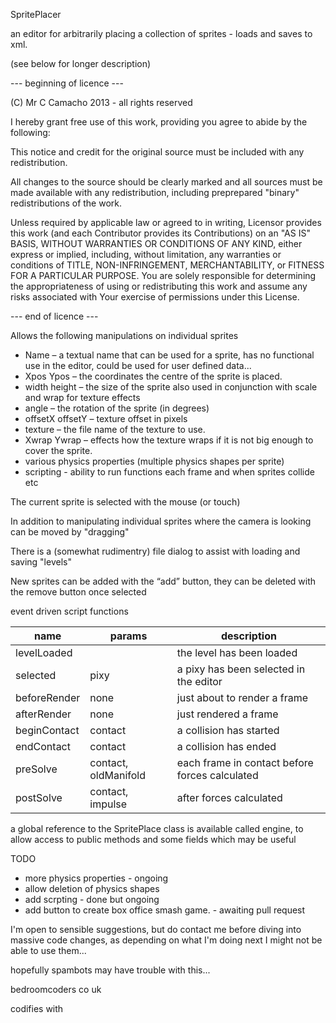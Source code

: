 SpritePlacer

an editor for arbitrarily placing a collection of sprites - loads and saves to xml.

(see below for longer description)

--- beginning of licence ---

(C) Mr C Camacho 2013 - all rights reserved

I hereby grant free use of this work, providing you agree to abide by the following:

This notice and credit for the original source must be included with any redistribution.

All changes to the source should be clearly marked and all sources must be made available with any redistribution, including preprepared "binary" redistributions of the work.

Unless required by applicable law or agreed to in writing, Licensor provides this work (and each Contributor provides its Contributions) on an "AS IS" BASIS, WITHOUT WARRANTIES OR CONDITIONS OF ANY KIND, either express or implied, including, without limitation, any warranties or conditions of TITLE, NON-INFRINGEMENT, MERCHANTABILITY, or FITNESS FOR A PARTICULAR PURPOSE. You are solely responsible for determining the appropriateness of using or redistributing this work and assume any risks associated with Your exercise of permissions under this License.

--- end of licence ---


Allows the following manipulations on individual sprites

* Name – a textual name that can be used for a sprite, has no functional use in the editor, could be used for user defined data...
* Xpos Ypos – the coordinates the centre of the sprite is placed.
* width height – the size of the sprite also used in conjunction with scale and wrap for texture effects
* angle – the rotation of the sprite (in degrees)
* offsetX offsetY – texture offset in pixels
* texture – the file name of the texture to use.
* Xwrap Ywrap – effects how the texture wraps if it is not big enough to cover the sprite.
* various physics properties (multiple physics shapes per sprite)
* scripting - ability to run functions each frame and when sprites collide etc

The current sprite is selected with the mouse (or touch) 

In addition to manipulating individual sprites where the camera is looking can be moved by "dragging"

There is a (somewhat rudimentry) file dialog to assist with loading and saving "levels"

New sprites can be added with the “add” button, they can be deleted with the remove button once selected


event driven script functions

|name                |params                  |description                                      |
|--------------------|------------------------|-------------------------------------------------|
|levelLoaded         |                        |the level has been loaded                        |
|selected            |pixy                    |a pixy has been selected in the editor           |
|beforeRender        |none                    |just about to render a frame                     |
|afterRender         |none                    |just rendered a frame                            |
|beginContact        |contact                 |a collision has started                          |
|endContact          |contact                 |a collision has ended                            |
|preSolve            |contact, oldManifold    |each frame in contact before forces calculated   |
|postSolve           |contact, impulse        |after forces calculated                          |

a global reference to the SpritePlace class is available called engine, to allow access to public
methods and some fields which may be useful 

TODO

* more physics properties - ongoing
* allow deletion of physics shapes
* add scrpting - done but ongoing
* add button to create box office smash game. - awaiting pull request

I'm open to sensible suggestions, but do contact me before diving into massive code changes, as depending on what I'm doing next I might not be able to use them...

hopefully spambots may have trouble with this...

bedroomcoders co uk

codifies with
